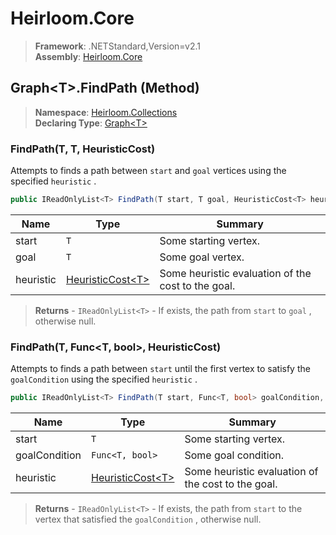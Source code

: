 # Heirloom.Core

> **Framework**: .NETStandard,Version=v2.1  
> **Assembly**: [Heirloom.Core][0]

## Graph\<T>.FindPath (Method)

> **Namespace**: [Heirloom.Collections][0]  
> **Declaring Type**: [Graph\<T>][1]

### FindPath(T, T, HeuristicCost<T>)

Attempts to finds a path between `start` and `goal` vertices using the specified `heuristic` .

```cs
public IReadOnlyList<T> FindPath(T start, T goal, HeuristicCost<T> heuristic)
```

| Name      | Type                   | Summary                                            |
|-----------|------------------------|----------------------------------------------------|
| start     | `T`                    | Some starting vertex.                              |
| goal      | `T`                    | Some goal vertex.                                  |
| heuristic | [HeuristicCost\<T>][2] | Some heuristic evaluation of the cost to the goal. |

> **Returns** - `IReadOnlyList<T>` - If exists, the path from `start` to `goal` , otherwise null.

### FindPath(T, Func<T, bool>, HeuristicCost<T>)

Attempts to finds a path between `start` until the first vertex to satisfy the `goalCondition` using the specified `heuristic` .

```cs
public IReadOnlyList<T> FindPath(T start, Func<T, bool> goalCondition, HeuristicCost<T> heuristic)
```

| Name          | Type                   | Summary                                            |
|---------------|------------------------|----------------------------------------------------|
| start         | `T`                    | Some starting vertex.                              |
| goalCondition | `Func<T, bool>`        | Some goal condition.                               |
| heuristic     | [HeuristicCost\<T>][2] | Some heuristic evaluation of the cost to the goal. |

> **Returns** - `IReadOnlyList<T>` - If exists, the path from `start` to the vertex that satisfied the `goalCondition` , otherwise null.

[0]: ../../../Heirloom.Core.md
[1]: ../Graph[T].md
[2]: ../../Heirloom/HeuristicCost[T].md
